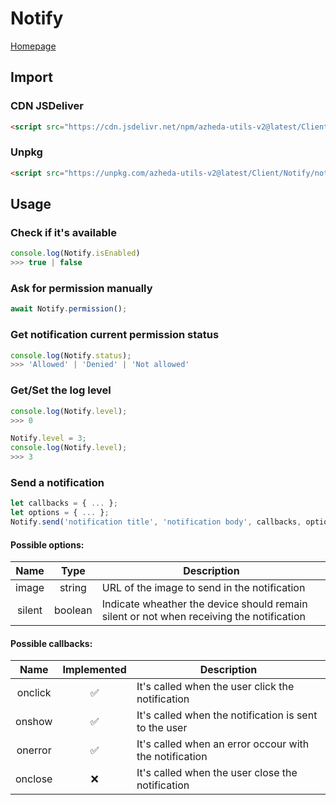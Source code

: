 # Notify

[Homepage](../../README.md)

## Import
### CDN JSDeliver
```html
<script src="https://cdn.jsdelivr.net/npm/azheda-utils-v2@latest/Client/Notify/notify.js"></script>
```
### Unpkg
```html
<script src="https://unpkg.com/azheda-utils-v2@latest/Client/Notify/notify.js"></script>
```

## Usage

### Check if it's available
```js
console.log(Notify.isEnabled)
>>> true | false
```

### Ask for permission manually
```js
await Notify.permission();
```

### Get notification current permission status
```js
console.log(Notify.status);
>>> 'Allowed' | 'Denied' | 'Not allowed'
```

### Get/Set the log level
```js
console.log(Notify.level);
>>> 0

Notify.level = 3;
console.log(Notify.level);
>>> 3
```


### Send a notification
```js
let callbacks = { ... };
let options = { ... };
Notify.send('notification title', 'notification body', callbacks, options)
```

#### Possible options:
|  Name  |  Type   |                                        Description                                        |
| :----: | :-----: | ----------------------------------------------------------------------------------------- |
| image  | string  | URL of the image to send in the notification                                              |
| silent | boolean | Indicate wheather the device should remain silent or not when receiving the notification  |

#### Possible callbacks:
|    Name    | Implemented |                      Description                      |
| :--------: | :---------: | ----------------------------------------------------- |
|  onclick   |     ✅     | It's called when the user click the notification       |
|  onshow    |     ✅     | It's called when the notification is sent to the user  |
|  onerror   |     ✅     | It's called when an error occour with the notification |
|  onclose   |     ❌     | It's called when the user close the notification       |
